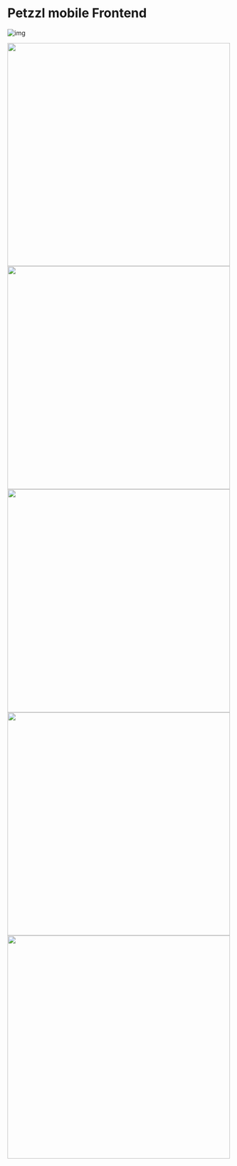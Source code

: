 # Petzzl mobile Frontend




![img](https://gitlab.com/anonymousDog12/pet-app-frontend/-/raw/main/1710493276006.jpg?ref_type=heads)


<img src="https://gitlab.com/anonymousDog12/pet-app-frontend/-/raw/main/1710493295570.jpg?ref_type=heads" style="width: 500px;">

<img src="https://gitlab.com/anonymousDog12/pet-app-frontend/-/raw/main/1710493314297.jpg?ref_type=heads" style="width: 500px;">

<img src="https://gitlab.com/anonymousDog12/pet-app-frontend/-/raw/main/1710499674189.jpg?ref_type=heads" style="width: 500px;">

<img src="https://gitlab.com/anonymousDog12/pet-app-frontend/-/raw/main/1710499686653.jpg?ref_type=heads" style="width: 500px;">

<img src="https://gitlab.com/anonymousDog12/pet-app-frontend/-/raw/main/1710499723364.jpg?ref_type=heads" style="width: 500px;">
